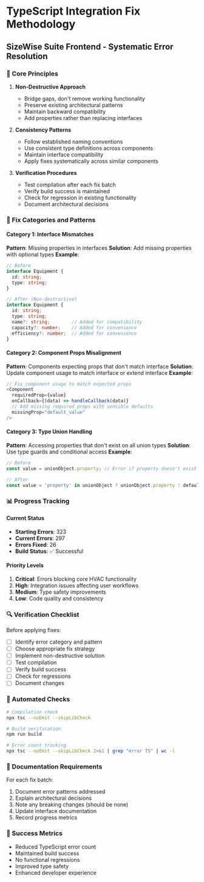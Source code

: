 # TypeScript Integration Fix Methodology
## SizeWise Suite Frontend - Systematic Error Resolution

### **🎯 Core Principles**

1. **Non-Destructive Approach**
   - Bridge gaps, don't remove working functionality
   - Preserve existing architectural patterns
   - Maintain backward compatibility
   - Add properties rather than replacing interfaces

2. **Consistency Patterns**
   - Follow established naming conventions
   - Use consistent type definitions across components
   - Maintain interface compatibility
   - Apply fixes systematically across similar components

3. **Verification Procedures**
   - Test compilation after each fix batch
   - Verify build success is maintained
   - Check for regression in existing functionality
   - Document architectural decisions

### **🔧 Fix Categories and Patterns**

#### **Category 1: Interface Mismatches**
**Pattern**: Missing properties in interfaces
**Solution**: Add missing properties with optional types
**Example**:
```typescript
// Before
interface Equipment {
  id: string;
  type: string;
}

// After (Non-destructive)
interface Equipment {
  id: string;
  type: string;
  name?: string;        // Added for compatibility
  capacity?: number;    // Added for convenience
  efficiency?: number;  // Added for convenience
}
```

#### **Category 2: Component Props Misalignment**
**Pattern**: Components expecting props that don't match interface
**Solution**: Update component usage to match interface or extend interface
**Example**:
```typescript
// Fix component usage to match expected props
<Component
  requiredProp={value}
  onCallback={(data) => handleCallback(data)}
  // Add missing required props with sensible defaults
  missingProp="default_value"
/>
```

#### **Category 3: Type Union Handling**
**Pattern**: Accessing properties that don't exist on all union types
**Solution**: Use type guards and conditional access
**Example**:
```typescript
// Before
const value = unionObject.property; // Error if property doesn't exist on all types

// After
const value = 'property' in unionObject ? unionObject.property : defaultValue;
```

### **📊 Progress Tracking**

#### **Current Status**
- **Starting Errors**: 323
- **Current Errors**: 297
- **Errors Fixed**: 26
- **Build Status**: ✅ Successful

#### **Priority Levels**
1. **Critical**: Errors blocking core HVAC functionality
2. **High**: Integration issues affecting user workflows
3. **Medium**: Type safety improvements
4. **Low**: Code quality and consistency

### **🔍 Verification Checklist**

Before applying fixes:
- [ ] Identify error category and pattern
- [ ] Choose appropriate fix strategy
- [ ] Implement non-destructive solution
- [ ] Test compilation
- [ ] Verify build success
- [ ] Check for regressions
- [ ] Document changes

### **🚀 Automated Checks**

```bash
# Compilation check
npx tsc --noEmit --skipLibCheck

# Build verification
npm run build

# Error count tracking
npx tsc --noEmit --skipLibCheck 2>&1 | grep "error TS" | wc -l
```

### **📝 Documentation Requirements**

For each fix batch:
1. Document error patterns addressed
2. Explain architectural decisions
3. Note any breaking changes (should be none)
4. Update interface documentation
5. Record progress metrics

### **🎯 Success Metrics**

- Reduced TypeScript error count
- Maintained build success
- No functional regressions
- Improved type safety
- Enhanced developer experience
